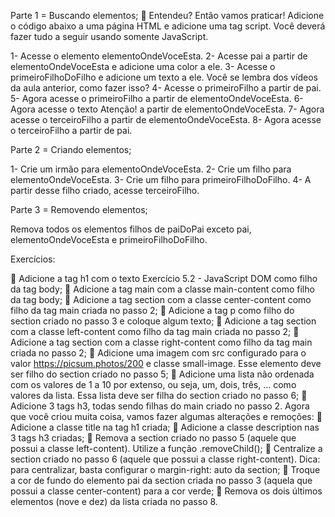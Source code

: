 Parte 1 = Buscando elementos;
🚀 Entendeu? Então vamos praticar! Adicione o código abaixo a uma página HTML e adicione uma tag script. Você deverá fazer tudo a seguir usando somente JavaScript.

1- Acesse o elemento elementoOndeVoceEsta.
2- Acesse pai a partir de elementoOndeVoceEsta e adicione uma color a ele.
3- Acesse o primeiroFilhoDoFilho e adicione um texto a ele. Você se lembra dos vídeos da aula anterior, como fazer isso?
4- Acesse o primeiroFilho a partir de pai.
5- Agora acesse o primeiroFilho a partir de elementoOndeVoceEsta.
6- Agora acesse o texto Atenção! a partir de elementoOndeVoceEsta.
7- Agora acesse o terceiroFilho a partir de elementoOndeVoceEsta.
8- Agora acesse o terceiroFilho a partir de pai.

Parte 2 = Criando elementos;

1- Crie um irmão para elementoOndeVoceEsta.
2- Crie um filho para elementoOndeVoceEsta.
3- Crie um filho para primeiroFilhoDoFilho.
4- A partir desse filho criado, acesse terceiroFilho.

Parte 3 = Removendo elementos;

Remova todos os elementos filhos de paiDoPai exceto pai, elementoOndeVoceEsta e primeiroFilhoDoFilho.

Exercícios:

🚀 Adicione a tag h1 com o texto Exercício 5.2 - JavaScript DOM como filho da tag body;
🚀 Adicione a tag main com a classe main-content como filho da tag body;
🚀 Adicione a tag section com a classe center-content como filho da tag main criada no passo 2;
🚀 Adicione a tag p como filho do section criado no passo 3 e coloque algum texto;
🚀 Adicione a tag section com a classe left-content como filho da tag main criada no passo 2;
🚀 Adicione a tag section com a classe right-content como filho da tag main criada no passo 2;
🚀 Adicione uma imagem com src configurado para o valor https://picsum.photos/200 e classe small-image. Esse elemento deve ser filho do section criado no passo 5;
🚀 Adicione uma lista não ordenada com os valores de 1 a 10 por extenso, ou seja, um, dois, três, ... como valores da lista. Essa lista deve ser filha do section criado no passo 6;
🚀 Adicione 3 tags h3, todas sendo filhas do main criado no passo 2.
Agora que você criou muita coisa, vamos fazer algumas alterações e remoções:
🚀 Adicione a classe title na tag h1 criada;
🚀 Adicione a classe description nas 3 tags h3 criadas;
🚀 Remova a section criado no passo 5 (aquele que possui a classe left-content). Utilize a função .removeChild();
🚀 Centralize a section criado no passo 6 (aquele que possui a classe right-content). Dica: para centralizar, basta configurar o margin-right: auto da section;
🚀 Troque a cor de fundo do elemento pai da section criada no passo 3 (aquela que possui a classe center-content) para a cor verde;
🚀 Remova os dois últimos elementos (nove e dez) da lista criada no passo 8.